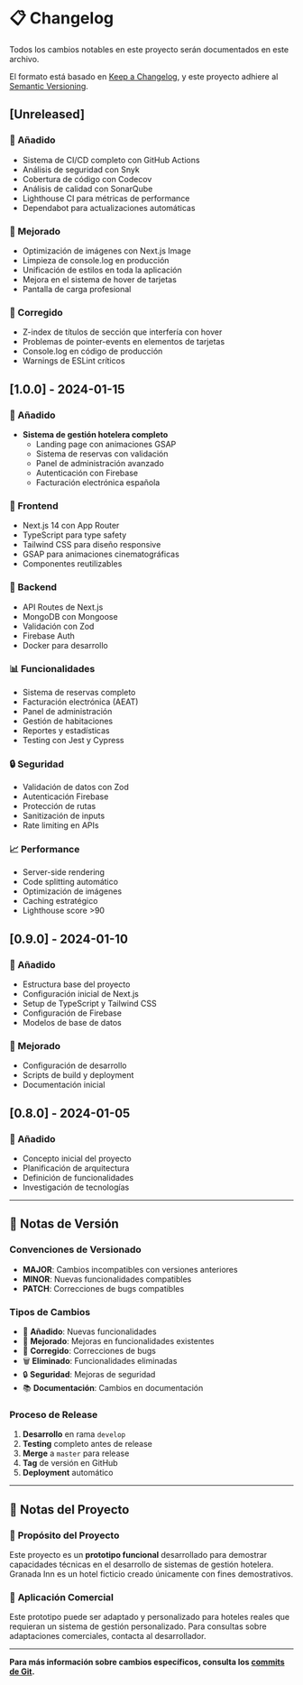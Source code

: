# 📋 Changelog

Todos los cambios notables en este proyecto serán documentados en este archivo.

El formato está basado en
[Keep a Changelog](https://keepachangelog.com/es-ES/1.0.0/), y este proyecto
adhiere al [Semantic Versioning](https://semver.org/spec/v2.0.0.html).

## [Unreleased]

### 🚀 Añadido

- Sistema de CI/CD completo con GitHub Actions
- Análisis de seguridad con Snyk
- Cobertura de código con Codecov
- Análisis de calidad con SonarQube
- Lighthouse CI para métricas de performance
- Dependabot para actualizaciones automáticas

### 🔧 Mejorado

- Optimización de imágenes con Next.js Image
- Limpieza de console.log en producción
- Unificación de estilos en toda la aplicación
- Mejora en el sistema de hover de tarjetas
- Pantalla de carga profesional

### 🐛 Corregido

- Z-index de títulos de sección que interfería con hover
- Problemas de pointer-events en elementos de tarjetas
- Console.log en código de producción
- Warnings de ESLint críticos

## [1.0.0] - 2024-01-15

### 🚀 Añadido

- **Sistema de gestión hotelera completo**
  - Landing page con animaciones GSAP
  - Sistema de reservas con validación
  - Panel de administración avanzado
  - Autenticación con Firebase
  - Facturación electrónica española

### 🎨 Frontend

- Next.js 14 con App Router
- TypeScript para type safety
- Tailwind CSS para diseño responsive
- GSAP para animaciones cinematográficas
- Componentes reutilizables

### 🔧 Backend

- API Routes de Next.js
- MongoDB con Mongoose
- Validación con Zod
- Firebase Auth
- Docker para desarrollo

### 📊 Funcionalidades

- Sistema de reservas completo
- Facturación electrónica (AEAT)
- Panel de administración
- Gestión de habitaciones
- Reportes y estadísticas
- Testing con Jest y Cypress

### 🔒 Seguridad

- Validación de datos con Zod
- Autenticación Firebase
- Protección de rutas
- Sanitización de inputs
- Rate limiting en APIs

### 📈 Performance

- Server-side rendering
- Code splitting automático
- Optimización de imágenes
- Caching estratégico
- Lighthouse score >90

## [0.9.0] - 2024-01-10

### 🚀 Añadido

- Estructura base del proyecto
- Configuración inicial de Next.js
- Setup de TypeScript y Tailwind CSS
- Configuración de Firebase
- Modelos de base de datos

### 🔧 Mejorado

- Configuración de desarrollo
- Scripts de build y deployment
- Documentación inicial

## [0.8.0] - 2024-01-05

### 🚀 Añadido

- Concepto inicial del proyecto
- Planificación de arquitectura
- Definición de funcionalidades
- Investigación de tecnologías

---

## 📝 Notas de Versión

### Convenciones de Versionado

- **MAJOR**: Cambios incompatibles con versiones anteriores
- **MINOR**: Nuevas funcionalidades compatibles
- **PATCH**: Correcciones de bugs compatibles

### Tipos de Cambios

- 🚀 **Añadido**: Nuevas funcionalidades
- 🔧 **Mejorado**: Mejoras en funcionalidades existentes
- 🐛 **Corregido**: Correcciones de bugs
- 🗑️ **Eliminado**: Funcionalidades eliminadas
- 🔒 **Seguridad**: Mejoras de seguridad
- 📚 **Documentación**: Cambios en documentación

### Proceso de Release

1. **Desarrollo** en rama `develop`
2. **Testing** completo antes de release
3. **Merge** a `master` para release
4. **Tag** de versión en GitHub
5. **Deployment** automático

---

## 📝 Notas del Proyecto

### 🎯 **Propósito del Proyecto**

Este proyecto es un **prototipo funcional** desarrollado para demostrar capacidades técnicas en el desarrollo de sistemas de gestión hotelera. Granada Inn es un hotel ficticio creado únicamente con fines demostrativos.

### 💼 **Aplicación Comercial**

Este prototipo puede ser adaptado y personalizado para hoteles reales que requieran un sistema de gestión personalizado. Para consultas sobre adaptaciones comerciales, contacta al desarrollador.

---

**Para más información sobre cambios específicos, consulta los
[commits de Git](https://github.com/FersaFzs/Nestotel/commits/master).**
